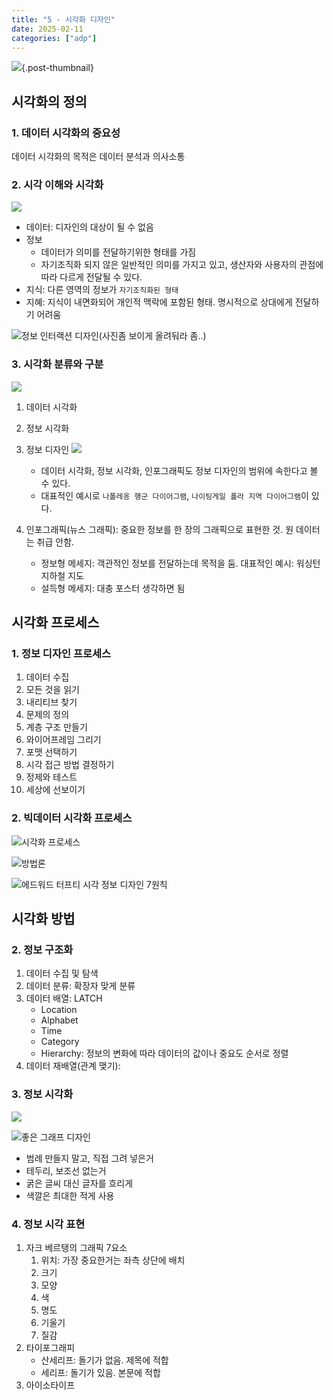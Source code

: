 ```yaml
---
title: "5 - 시각화 디자인"
date: 2025-02-11
categories: ["adp"]
---
```


![](/img/stat-thumb.jpg){.post-thumbnail}

## 시각화의 정의

### 1. 데이터 시각화의 중요성

데이터 시각화의 목적은 데이터 분석과 의사소통

### 2. 시각 이해와 시각화

![](img/2025-02-11-17-11-53.png)

- 데이터: 디자인의 대상이 될 수 없음
- 정보
    - 데이터가 의미를 전달하기위한 형태를 가짐
    - 자기조직화 되지 않은 일반적인 의미를 가지고 있고, 생산자와 사용자의 관점에 따라 다르게 전달될 수 있다.
- 지식: 다른 영역의 정보가 `자기조직화된 형태`
- 지혜: 지식이 내면화되어 개인적 맥락에 포함된 형태. 명시적으로 상대에게 전달하기 어려움

![정보 인터랙션 디자인(사진좀 보이게 올려둬라 좀..)](img/2025-02-11-17-18-04.png)

### 3. 시각화 분류와 구분

![](img/2025-02-11-17-30-22.png)

1. 데이터 시각화
1. 정보 시각화
1. 정보 디자인
    ![](img/2025-02-11-17-24-05.png)
    - 데이터 시각화, 정보 시각화, 인포그래픽도 정보 디자인의 범위에 속한다고 볼 수 있다.
    - 대표적인 예시로 `나폴레옹 행군 다이어그램`, `나이팅게일 폴라 지역 다이어그램`이 있다.

1. 인포그래픽(뉴스 그래픽): 중요한 정보를 한 장의 그래픽으로 표현한 것. 원 데이터는 취급 안함.
    - 정보형 메세지: 객관적인 정보를 전달하는데 목적을 둠. 대표적인 예시: 워싱턴 지하철 지도
    - 설득형 메세지: 대충 포스터 생각하면 됨

## 시각화 프로세스

### 1. 정보 디자인 프로세스

1. 데이터 수집
1. 모든 것을 읽기
1. 내리티브 찾기
1. 문제의 정의
1. 계층 구조 만들기
1. 와이어프레임 그리기
1. 포맷 선택하기
1. 시각 접근 방법 결정하기
1. 정제와 테스트
1. 세상에 선보이기

### 2. 빅데이터 시각화 프로세스

![시각화 프로세스](img/2025-02-18-15-47-12.png)

![방법론](img/2025-02-18-15-26-10.png)

![에드워드 터프티 시각 정보 디자인 7원칙](img/2025-02-18-16-43-13.png)

## 시각화 방법

### 2. 정보 구조화

1. 데이터 수집 및 탐색
1. 데이터 분류: 확장자 맞게 분류
1. 데이터 배열: LATCH
    - Location
    - Alphabet
    - Time
    - Category
    - Hierarchy: 정보의 변화에 따라 데이터의 값이나 중요도 순서로 정렬
1. 데이터 재배열(관계 맺기): 

### 3. 정보 시각화

![](img/2025-02-18-16-27-34.png)

![좋은 그래프 디자인](img/2025-02-18-16-31-52.png)

- 범례 만들지 말고, 직접 그려 넣은거
- 테두리, 보조선 없는거
- 굵은 글씨 대신 글자를 흐리게
- 색깔은 최대한 적게 사용

### 4. 정보 시각 표현

1. 자크 베르탱의 그래픽 7요소
    1. 위치: 가장 중요한거는 좌측 상단에 배치
    1. 크기
    1. 모양
    1. 색
    1. 명도
    1. 기울기
    1. 질감
1. 타이포그래피
    - 산세리프: 돌기가 없음. 제목에 적합
    - 세리프: 돌기가 있음. 본문에 적합
1. 아이소타이프
